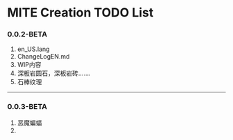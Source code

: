 # MITE Creation TODO List

### 0.0.2-BETA
1. en_US.lang
2. ChangeLogEN.md
3. WIP内容
4. 深板岩圆石，深板岩砖.......
5. 石棒纹理
 
---

### 0.0.3-BETA
1. 恶魔蝙蝠
2. 